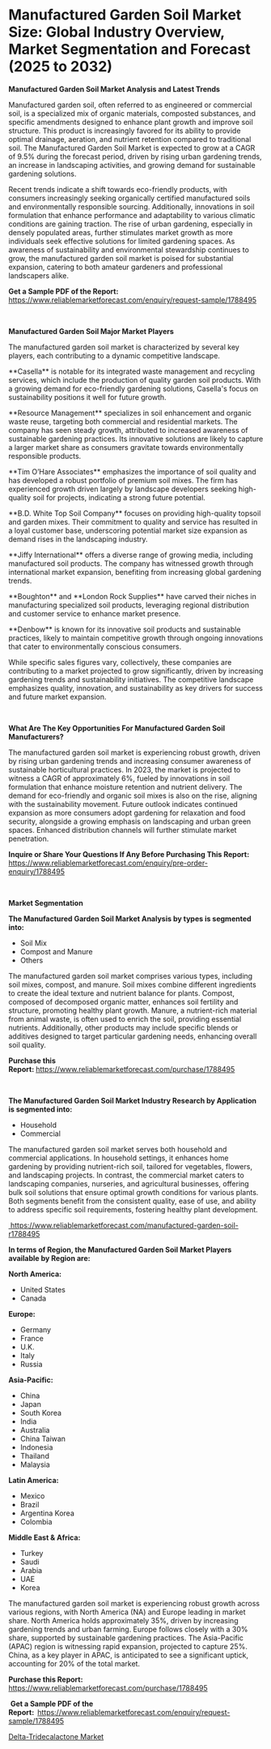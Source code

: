 <p><h1>Manufactured Garden Soil Market Size: Global Industry Overview, Market Segmentation and Forecast (2025 to 2032)</h1></p><p><strong>Manufactured Garden Soil Market Analysis and Latest Trends</strong></p>
<p><p>Manufactured garden soil, often referred to as engineered or commercial soil, is a specialized mix of organic materials, composted substances, and specific amendments designed to enhance plant growth and improve soil structure. This product is increasingly favored for its ability to provide optimal drainage, aeration, and nutrient retention compared to traditional soil. The Manufactured Garden Soil Market is expected to grow at a CAGR of 9.5% during the forecast period, driven by rising urban gardening trends, an increase in landscaping activities, and growing demand for sustainable gardening solutions. </p><p>Recent trends indicate a shift towards eco-friendly products, with consumers increasingly seeking organically certified manufactured soils and environmentally responsible sourcing. Additionally, innovations in soil formulation that enhance performance and adaptability to various climatic conditions are gaining traction. The rise of urban gardening, especially in densely populated areas, further stimulates market growth as more individuals seek effective solutions for limited gardening spaces. As awareness of sustainability and environmental stewardship continues to grow, the manufactured garden soil market is poised for substantial expansion, catering to both amateur gardeners and professional landscapers alike.</p></p>
<p><strong>Get a Sample PDF of the Report:&nbsp;</strong> <a href="https://www.reliablemarketforecast.com/enquiry/request-sample/1788495?utm_campaign=2950&utm_medium=2&utm_source=Github&utm_content=ia&utm_term=03042025&utm_id=manufactured-garden-soil">https://www.reliablemarketforecast.com/enquiry/request-sample/1788495</a></p>
<p>&nbsp;</p>
<p><strong>Manufactured Garden Soil Major Market Players</strong></p>
<p><p>The manufactured garden soil market is characterized by several key players, each contributing to a dynamic competitive landscape. </p><p>**Casella** is notable for its integrated waste management and recycling services, which include the production of quality garden soil products. With a growing demand for eco-friendly gardening solutions, Casella's focus on sustainability positions it well for future growth.</p><p>**Resource Management** specializes in soil enhancement and organic waste reuse, targeting both commercial and residential markets. The company has seen steady growth, attributed to increased awareness of sustainable gardening practices. Its innovative solutions are likely to capture a larger market share as consumers gravitate towards environmentally responsible products.</p><p>**Tim O’Hare Associates** emphasizes the importance of soil quality and has developed a robust portfolio of premium soil mixes. The firm has experienced growth driven largely by landscape developers seeking high-quality soil for projects, indicating a strong future potential.</p><p>**B.D. White Top Soil Company** focuses on providing high-quality topsoil and garden mixes. Their commitment to quality and service has resulted in a loyal customer base, underscoring potential market size expansion as demand rises in the landscaping industry.</p><p>**Jiffy International** offers a diverse range of growing media, including manufactured soil products. The company has witnessed growth through international market expansion, benefiting from increasing global gardening trends.</p><p>**Boughton** and **London Rock Supplies** have carved their niches in manufacturing specialized soil products, leveraging regional distribution and customer service to enhance market presence.</p><p>**Denbow** is known for its innovative soil products and sustainable practices, likely to maintain competitive growth through ongoing innovations that cater to environmentally conscious consumers.</p><p>While specific sales figures vary, collectively, these companies are contributing to a market projected to grow significantly, driven by increasing gardening trends and sustainability initiatives. The competitive landscape emphasizes quality, innovation, and sustainability as key drivers for success and future market expansion.</p></p>
<p>&nbsp;</p>
<p><strong>What Are The Key Opportunities For Manufactured Garden Soil Manufacturers?</strong></p>
<p><p>The manufactured garden soil market is experiencing robust growth, driven by rising urban gardening trends and increasing consumer awareness of sustainable horticultural practices. In 2023, the market is projected to witness a CAGR of approximately 6%, fueled by innovations in soil formulation that enhance moisture retention and nutrient delivery. The demand for eco-friendly and organic soil mixes is also on the rise, aligning with the sustainability movement. Future outlook indicates continued expansion as more consumers adopt gardening for relaxation and food security, alongside a growing emphasis on landscaping and urban green spaces. Enhanced distribution channels will further stimulate market penetration.</p></p>
<p><strong>Inquire or Share Your Questions If Any Before Purchasing This Report:</strong> <a href="https://www.reliablemarketforecast.com/enquiry/pre-order-enquiry/1788495?utm_campaign=2950&utm_medium=2&utm_source=Github&utm_content=ia&utm_term=03042025&utm_id=manufactured-garden-soil">https://www.reliablemarketforecast.com/enquiry/pre-order-enquiry/1788495</a></p>
<p>&nbsp;</p>
<p><strong>Market Segmentation</strong></p>
<p><strong>The Manufactured Garden Soil Market Analysis by types is segmented into:</strong></p>
<p><ul><li>Soil Mix</li><li>Compost and Manure</li><li>Others</li></ul></p>
<p><p>The manufactured garden soil market comprises various types, including soil mixes, compost, and manure. Soil mixes combine different ingredients to create the ideal texture and nutrient balance for plants. Compost, composed of decomposed organic matter, enhances soil fertility and structure, promoting healthy plant growth. Manure, a nutrient-rich material from animal waste, is often used to enrich the soil, providing essential nutrients. Additionally, other products may include specific blends or additives designed to target particular gardening needs, enhancing overall soil quality.</p></p>
<p><strong>Purchase this Report:&nbsp;</strong><a href="https://www.reliablemarketforecast.com/purchase/1788495?utm_campaign=2950&utm_medium=2&utm_source=Github&utm_content=ia&utm_term=03042025&utm_id=manufactured-garden-soil">https://www.reliablemarketforecast.com/purchase/1788495</a></p>
<p>&nbsp;</p>
<p><strong>The Manufactured Garden Soil Market Industry Research by Application is segmented into:</strong></p>
<p><ul><li>Household</li><li>Commercial</li></ul></p>
<p><p>The manufactured garden soil market serves both household and commercial applications. In household settings, it enhances home gardening by providing nutrient-rich soil, tailored for vegetables, flowers, and landscaping projects. In contrast, the commercial market caters to landscaping companies, nurseries, and agricultural businesses, offering bulk soil solutions that ensure optimal growth conditions for various plants. Both segments benefit from the consistent quality, ease of use, and ability to address specific soil requirements, fostering healthy plant development.</p></p>
<p><a href="https://www.reliablemarketforecast.com/manufactured-garden-soil-r1788495?utm_campaign=2950&utm_medium=2&utm_source=Github&utm_content=ia&utm_term=03042025&utm_id=manufactured-garden-soil">&nbsp;https://www.reliablemarketforecast.com/manufactured-garden-soil-r1788495</a></p>
<p><strong>In terms of Region, the Manufactured Garden Soil Market Players available by Region are:</strong></p>
<p>
    <p> <strong> North America: </strong>
        <ul>
            <li>United States</li>
            <li>Canada</li>
        </ul>
        </p> 
    <p> <strong> Europe: </strong>
        <ul>
            <li>Germany</li>
            <li>France</li>
            <li>U.K.</li>
            <li>Italy</li>
            <li>Russia</li>
        </ul>
        </p> 
    <p> <strong> Asia-Pacific: </strong>
        <ul>
            <li>China</li>
            <li>Japan</li>
            <li>South Korea</li>
            <li>India</li>
            <li>Australia</li>
            <li>China Taiwan</li>
            <li>Indonesia</li>
            <li>Thailand</li>
            <li>Malaysia</li>
        </ul>
        </p> 
    <p> <strong> Latin America: </strong>
        <ul>
            <li>Mexico</li>
            <li>Brazil</li>
            <li>Argentina Korea</li>
            <li>Colombia</li>
        </ul>
        </p> 
    <p> <strong> Middle East & Africa: </strong>
        <ul>
            <li>Turkey</li>
            <li>Saudi</li>
            <li>Arabia</li>
            <li>UAE</li>
            <li>Korea</li>
        </ul>
    </p>
    </p>
<p><p>The manufactured garden soil market is experiencing robust growth across various regions, with North America (NA) and Europe leading in market share. North America holds approximately 35%, driven by increasing gardening trends and urban farming. Europe follows closely with a 30% share, supported by sustainable gardening practices. The Asia-Pacific (APAC) region is witnessing rapid expansion, projected to capture 25%. China, as a key player in APAC, is anticipated to see a significant uptick, accounting for 20% of the total market.</p></p>
<p><strong>Purchase this Report: </strong><a href="https://www.reliablemarketforecast.com/purchase/1788495?utm_campaign=2950&utm_medium=2&utm_source=Github&utm_content=ia&utm_term=03042025&utm_id=manufactured-garden-soil">https://www.reliablemarketforecast.com/purchase/1788495</a></p>
<p>&nbsp;<strong>Get a Sample PDF of the Report:&nbsp;&nbsp;</strong><a href="https://www.reliablemarketforecast.com/enquiry/request-sample/1788495?utm_campaign=2950&utm_medium=2&utm_source=Github&utm_content=ia&utm_term=03042025&utm_id=manufactured-garden-soil">https://www.reliablemarketforecast.com/enquiry/request-sample/1788495</a></p>
<p><strong></strong></p>
<p><p><a href="https://github.com/sapsaidamary/Market-Research-Report-List-1/blob/main/delta-tridecalactone-market.md?utm_campaign=2950&utm_medium=2&utm_source=Github&utm_content=ia&utm_term=03042025&utm_id=manufactured-garden-soil">Delta-Tridecalactone Market</a></p></p>
